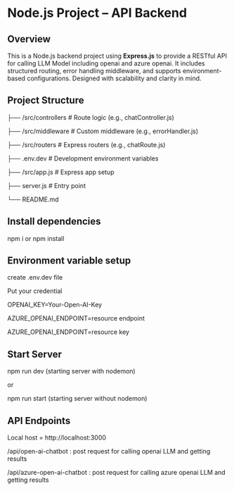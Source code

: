 # Node.js Project – API Backend

## Overview

This is a Node.js backend project using **Express.js** to provide a RESTful API for calling LLM Model including openai and azure openai. It includes structured routing, error handling middleware, and supports environment-based configurations. Designed with scalability and clarity in mind.


## Project Structure

├── /src/controllers # Route logic (e.g., chatController.js)

├── /src/middleware # Custom middleware (e.g., errorHandler.js)

├── /src/routers # Express routers (e.g., chatRoute.js)

├── .env.dev # Development environment variables

├── /src/app.js # Express app setup

├── server.js # Entry point

└── README.md

## Install dependencies

npm i or npm install


## Environment variable setup

create .env.dev file

Put your credential

OPENAI_KEY=Your-Open-AI-Key

AZURE_OPENAI_ENDPOINT=resource endpoint

AZURE_OPENAI_ENDPOINT=resource key


## Start Server

npm run dev (starting server with nodemon)

or

npm run start (starting server without nodemon)


## API Endpoints

Local host = http://localhost:3000

/api/open-ai-chatbot : post request for calling openai LLM and getting results

/api/azure-open-ai-chatbot : post request for calling azure openai LLM and getting results

